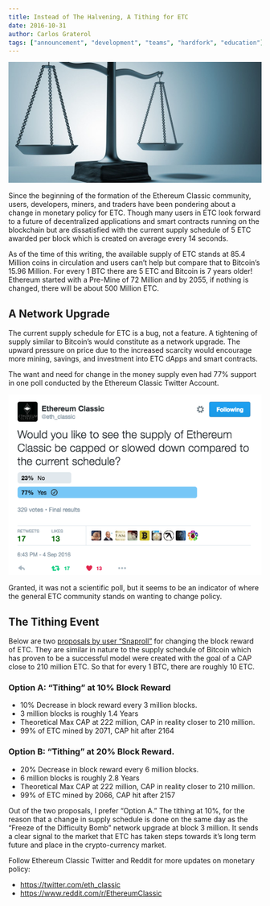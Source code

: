 ```yaml
---
title: Instead of The Halvening, A Tithing for ETC
date: 2016-10-31
author: Carlos Graterol
tags: ["announcement", "development", "teams", "hardfork", "education"]
---
```


![Monetary policy](./monetary.jpg)

Since the beginning of the formation of the Ethereum Classic community, users, developers, miners, and traders have been pondering about a change in monetary policy for ETC. Though many users in ETC look forward to a future of decentralized applications and smart contracts running on the blockchain but are dissatisfied with the current supply schedule of 5 ETC awarded per block which is created on average every 14 seconds.

As of the time of this writing, the available supply of ETC stands at 85.4 Million coins in circulation and users can’t help but compare that to Bitcoin’s 15.96 Million. For every 1 BTC there are 5 ETC and Bitcoin is 7 years older! Ethereum started with a Pre-Mine of 72 Million and by 2055, if nothing is changed, there will be about 500 Million ETC.

## A Network Upgrade

The current supply schedule for ETC is a bug, not a feature. A tightening of supply similar to Bitcoin’s would constitute as a network upgrade. The upward pressure on price due to the increased scarcity would encourage more mining, savings, and investment into ETC dApps and smart contracts.

The want and need for change in the money supply even had 77% support in one poll conducted by the Ethereum Classic Twitter Account.

![Monetary Policy Poll](./CUvJyj0.png)

Granted, it was not a scientific poll, but it seems to be an indicator of where the general ETC community stands on wanting to change policy.

## The Tithing Event

Below are two [proposals by user “Snaproll”](https://www.reddit.com/r/EthereumClassic/comments/5a8f5l/monetary_policy_analysis_help_doc_spreadsheet/) for changing the block reward of ETC. They are similar in nature to the supply schedule of Bitcoin which has proven to be a successful model were created with the goal of a CAP close to 210 million ETC. So that for every 1 BTC, there are roughly 10 ETC.

### Option A: “Tithing” at 10% Block Reward
* 10% Decrease in block reward every 3 million blocks.
* 3 million blocks is roughly 1.4 Years
* Theoretical Max CAP at 222 million, CAP in reality closer to 210 million.
* 99% of ETC mined by 2071, CAP hit after 2164

### Option B: “Tithing” at 20% Block Reward.
* 20% Decrease in block reward every 6 million blocks.
* 6 million blocks is roughly 2.8 Years
* Theoretical Max CAP at 222 million, CAP in reality closer to 210 million.
* 99% of ETC mined by 2066, CAP hit after 2157

Out of the two proposals, I prefer “Option A.” The tithing at 10%, for the reason that a change in supply schedule is done on the same day as the “Freeze of the Difficulty Bomb” network upgrade at block 3 million. It sends a clear signal to the market that ETC has taken steps towards it’s long term future and place in the crypto-currency market.

Follow Ethereum Classic Twitter and Reddit for more updates on monetary policy:

* https://twitter.com/eth_classic
* https://www.reddit.com/r/EthereumClassic
